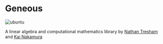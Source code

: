 # Geneous
![ubuntu](https://github.com/n473r5/geneous/workflows/ubuntu/badge.svg)

A linear algebra and computational mathematics library by [Nathan Tresham](http://ntresham.com) and [Kai Nakamura](https://github.com/KaiNakamura)
